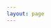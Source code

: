 ```yaml
---
layout: page
---
```


<ClientOnly>
  <elements-api
    apiDescriptionUrl="http://api.sigma.video/api/ssai/api-docs-json"
    router="hash"
  /></ClientOnly>
